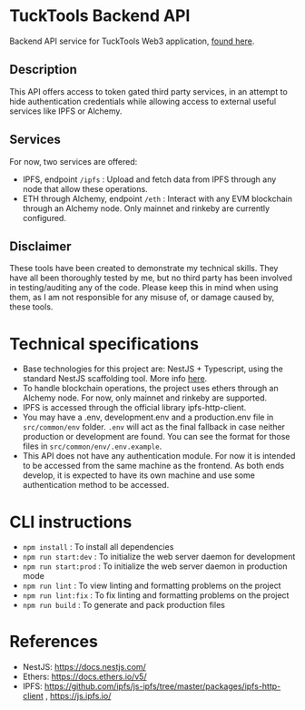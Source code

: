 # TuckTools Backend API
Backend API service for TuckTools Web3 application, [found here](https://github.com/TucksonDev/tucktools).

## Description
This API offers access to token gated third party services, in an attempt to hide authentication credentials while allowing access to external useful services like IPFS or Alchemy.

## Services
For now, two services are offered:
- IPFS, endpoint `/ipfs` : Upload and fetch data from IPFS through any node that allow these operations.
- ETH through Alchemy, endpoint `/eth` : Interact with any EVM blockchain through an Alchemy node. Only mainnet and rinkeby are currently configured.

## Disclaimer
These tools have been created to demonstrate my technical skills. They have all been thoroughly tested by me, but no third party has been involved in testing/auditing any of the code. Please keep this in mind when using them, as I am not responsible for any misuse of, or damage caused by, these tools.

# Technical specifications
- Base technologies for this project are: NestJS + Typescript, using the standard NestJS scaffolding tool. More info [here](https://docs.nestjs.com/).
- To handle blockchain operations, the project uses ethers through an Alchemy node. For now, only mainnet and rinkeby are supported.
- IPFS is accessed through the official library ipfs-http-client.
- You may have a .env, development.env and a production.env file in `src/common/env` folder. `.env` will act as the final fallback in case neither production or development are found. You can see the format for those files in `src/common/env/.env.example`.
- This API does not have any authentication module. For now it is intended to be accessed from the same machine as the frontend. As both ends develop, it is expected to have its own machine and use some authentication method to be accessed.

# CLI instructions
- `npm install` : To install all dependencies
- `npm run start:dev` : To initialize the web server daemon for development
- `npm run start:prod` : To initialize the web server daemon in production mode
- `npm run lint` : To view linting and formatting problems on the project
- `npm run lint:fix` : To fix linting and formatting problems on the project
- `npm run build` : To generate and pack production files

# References
- NestJS: https://docs.nestjs.com/
- Ethers: https://docs.ethers.io/v5/
- IPFS: https://github.com/ipfs/js-ipfs/tree/master/packages/ipfs-http-client , https://js.ipfs.io/

